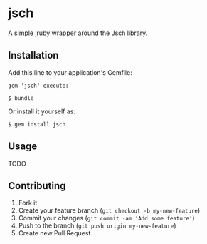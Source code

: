 # jsch

A simple jruby wrapper around the Jsch library.

## Installation

Add this line to your application's Gemfile:

    gem 'jsch' execute:

    $ bundle

Or install it yourself as:

    $ gem install jsch

## Usage

TODO

## Contributing

1. Fork it
2. Create your feature branch (`git checkout -b my-new-feature`)
3. Commit your changes (`git commit -am 'Add some feature'`)
4. Push to the branch (`git push origin my-new-feature`)
5. Create new Pull Request
